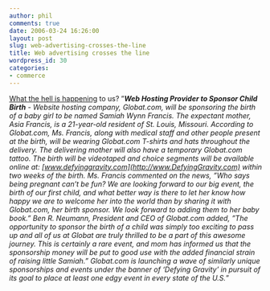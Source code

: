 ```yaml
---
author: phil
comments: true
date: 2006-03-24 16:26:00
layout: post
slug: web-advertising-crosses-the-line
title: Web advertising crosses the line
wordpress_id: 30
categories:
- commerce
---
```


[What the hell is happening](http://www.cheaphostingdirectory.com/news-web-hosting-provider-to-sponsor-child-birth-1845.html) to us?  ”_**Web Hosting Provider to Sponsor Child Birth** - Website hosting company,  Globat.com, will be sponsoring the birth of  a baby girl to be named Samiah Wynn Francis. The expectant mother, Asia Francis, is a 21-year-old resident of St. Louis, Missouri. According to Globat.com, Ms. Francis, along with medical staff and other people present at the birth, will be wearing Globat.com T-shirts and hats throughout the delivery. The delivering mother  will also have a temporary Globat.com tattoo. The birth will  be videotaped and choice segments will be available online at: [www.defyinggravity.com](http://www.DefyingGravity.com) within two weeks of the birth. Ms. Francis commented on the news, ”Who says being pregnant can’t be fun? We are looking forward to our big event, the birth of our first child, and what better way is there to let her know how happy we are to welcome her into the world than by sharing it with Globat.com, her birth sponsor. We look forward to adding them to her baby book.” Ben R. Neumann, President and CEO of Globat.com added, ”The opportunity to sponsor the birth of a child was simply too exciting to pass up and all of us at Globat are truly thrilled to be a part of this awesome journey. This is certainly a rare event, and mom has informed us that the sponsorship money will be put to good use with the added financial strain of raising little Samiah.” Globat.com is launching a wave of similarly unique sponsorships and events under the banner of ‘Defying Gravity’ in pursuit of its goal to place at least one edgy event in every state of the U.S._”
